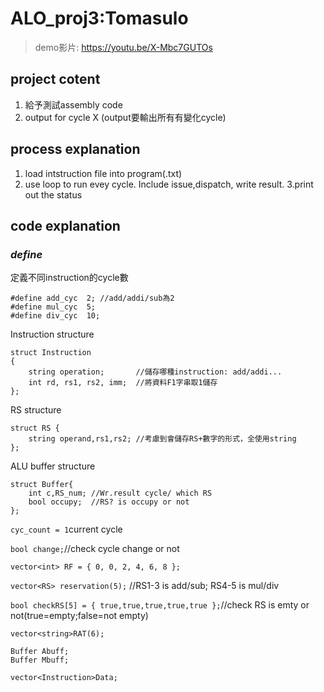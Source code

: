 # ALO_proj3:Tomasulo
>demo影片: https://youtu.be/X-Mbc7GUTOs

## project cotent
  1. 給予測試assembly code
  2. output for cycle X (output要輸出所有有變化cycle)

## process explanation
1. load intstruction file into program(.txt)
2. use loop to run evey cycle. Include issue,dispatch, write result.
3.print out the status

## code explanation
### *define*
定義不同instruction的cycle數
```
#define add_cyc  2; //add/addi/sub為2
#define mul_cyc  5;
#define div_cyc  10;
```
Instruction structure
```
struct Instruction
{
	string operation;       //儲存哪種instruction: add/addi...
	int rd, rs1, rs2, imm;  //將資料F1字串取1儲存
};
```
RS structure 
```
struct RS {
	string operand,rs1,rs2; //考慮到會儲存RS+數字的形式，全使用string
};
```
ALU buffer structure
```
struct Buffer{
	int c,RS_num; //Wr.result cycle/ which RS
	bool occupy;  //RS? is occupy or not
};
```
`cyc_count = 1`current cycle

`bool change;`//check cycle change or not

`vector<int> RF = { 0, 0, 2, 4, 6, 8 };`

`vector<RS> reservation(5);`	//RS1-3 is add/sub; RS4-5 is mul/div

`bool checkRS[5] = { true,true,true,true,true };`//check RS is emty or not(true=empty;false=not empty)

`vector<string>RAT(6);`
```
Buffer Abuff;
Buffer Mbuff;
```
`vector<Instruction>Data;`
